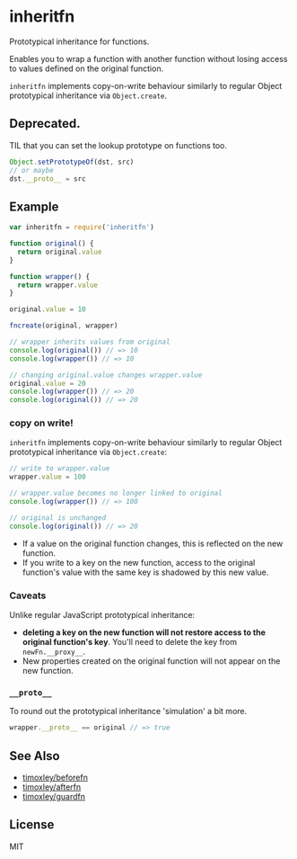 # inheritfn

Prototypical inheritance for functions.

Enables you to wrap a function with another function without losing
access to values defined on the original function.

`inheritfn` implements copy-on-write behaviour similarly to regular
Object prototypical inheritance via `Object.create`.

## Deprecated.

TIL that you can set the lookup prototype on functions too.

```js
Object.setPrototypeOf(dst, src)
// or maybe
dst.__proto__ = src
```

## Example

```js
var inheritfn = require('inheritfn')

function original() {
  return original.value
}

function wrapper() {
  return wrapper.value
}

original.value = 10

fncreate(original, wrapper)

// wrapper inherits values from original
console.log(original()) // => 10
console.log(wrapper()) // => 10

// changing original.value changes wrapper.value
original.value = 20
console.log(wrapper()) // => 20
console.log(original()) // => 20
```

### copy on write!

`inheritfn` implements copy-on-write behaviour similarly to regular
Object prototypical inheritance via `Object.create`:

```js
// write to wrapper.value
wrapper.value = 100

// wrapper.value becomes no longer linked to original
console.log(wrapper()) // => 100

// original is unchanged
console.log(original()) // => 20
```

* If a value on the original function changes, this is reflected on the
new function.
* If you write to a key on the new function, access to the original
function's value with the same key is shadowed by this new value.

### Caveats
Unlike regular JavaScript prototypical inheritance:
* **deleting a key
on the new function will not restore access to the original function's
key**. You'll need to delete the key from `newFn.__proxy__`.
* New properties created on the original function will not appear on the
new function.

### `__proto__`

To round out the prototypical inheritance 'simulation' a bit more.
```js
wrapper.__proto__ == original // => true
```

## See Also

* [timoxley/beforefn](http://github.com/timoxley/beforefn)
* [timoxley/afterfn](http://github.com/timoxley/afterfn)
* [timoxley/guardfn](http://github.com/timoxley/guardfn)

## License

MIT
